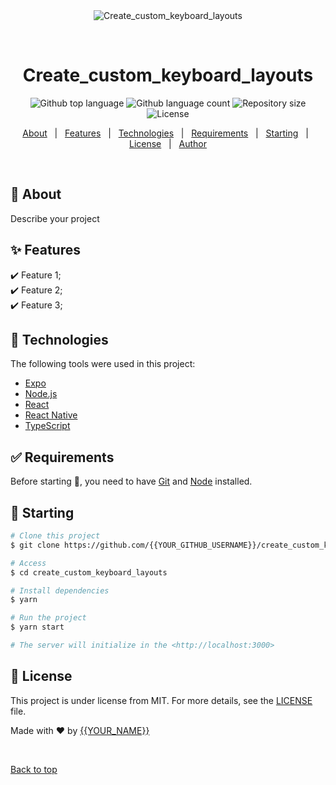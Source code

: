 <div align="center" id="top"> 
  <img src="./.github/app.gif" alt="Create_custom_keyboard_layouts" />

  &#xa0;

  <!-- <a href="https://create_custom_keyboard_layouts.netlify.app">Demo</a> -->
</div>

<h1 align="center">Create_custom_keyboard_layouts</h1>

<p align="center">
  <img alt="Github top language" src="https://img.shields.io/github/languages/top/{{YOUR_GITHUB_USERNAME}}/create_custom_keyboard_layouts?color=56BEB8">

  <img alt="Github language count" src="https://img.shields.io/github/languages/count/{{YOUR_GITHUB_USERNAME}}/create_custom_keyboard_layouts?color=56BEB8">

  <img alt="Repository size" src="https://img.shields.io/github/repo-size/{{YOUR_GITHUB_USERNAME}}/create_custom_keyboard_layouts?color=56BEB8">

  <img alt="License" src="https://img.shields.io/github/license/{{YOUR_GITHUB_USERNAME}}/create_custom_keyboard_layouts?color=56BEB8">

  <!-- <img alt="Github issues" src="https://img.shields.io/github/issues/{{YOUR_GITHUB_USERNAME}}/create_custom_keyboard_layouts?color=56BEB8" /> -->

  <!-- <img alt="Github forks" src="https://img.shields.io/github/forks/{{YOUR_GITHUB_USERNAME}}/create_custom_keyboard_layouts?color=56BEB8" /> -->

  <!-- <img alt="Github stars" src="https://img.shields.io/github/stars/{{YOUR_GITHUB_USERNAME}}/create_custom_keyboard_layouts?color=56BEB8" /> -->
</p>

<!-- Status -->

<!-- <h4 align="center"> 
	🚧  Create_custom_keyboard_layouts 🚀 Under construction...  🚧
</h4> 

<hr> -->

<p align="center">
  <a href="#dart-about">About</a> &#xa0; | &#xa0; 
  <a href="#sparkles-features">Features</a> &#xa0; | &#xa0;
  <a href="#rocket-technologies">Technologies</a> &#xa0; | &#xa0;
  <a href="#white_check_mark-requirements">Requirements</a> &#xa0; | &#xa0;
  <a href="#checkered_flag-starting">Starting</a> &#xa0; | &#xa0;
  <a href="#memo-license">License</a> &#xa0; | &#xa0;
  <a href="https://github.com/{{YOUR_GITHUB_USERNAME}}" target="_blank">Author</a>
</p>

<br>

## :dart: About ##

Describe your project

## :sparkles: Features ##

:heavy_check_mark: Feature 1;\
:heavy_check_mark: Feature 2;\
:heavy_check_mark: Feature 3;

## :rocket: Technologies ##

The following tools were used in this project:

- [Expo](https://expo.io/)
- [Node.js](https://nodejs.org/en/)
- [React](https://pt-br.reactjs.org/)
- [React Native](https://reactnative.dev/)
- [TypeScript](https://www.typescriptlang.org/)

## :white_check_mark: Requirements ##

Before starting :checkered_flag:, you need to have [Git](https://git-scm.com) and [Node](https://nodejs.org/en/) installed.

## :checkered_flag: Starting ##

```bash
# Clone this project
$ git clone https://github.com/{{YOUR_GITHUB_USERNAME}}/create_custom_keyboard_layouts

# Access
$ cd create_custom_keyboard_layouts

# Install dependencies
$ yarn

# Run the project
$ yarn start

# The server will initialize in the <http://localhost:3000>
```

## :memo: License ##

This project is under license from MIT. For more details, see the [LICENSE](LICENSE.md) file.


Made with :heart: by <a href="https://github.com/{{YOUR_GITHUB_USERNAME}}" target="_blank">{{YOUR_NAME}}</a>

&#xa0;

<a href="#top">Back to top</a>

